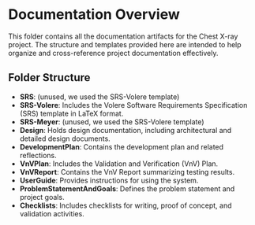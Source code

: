 # Documentation Overview

This folder contains all the documentation artifacts for the Chest X-ray project. The structure and templates provided here are intended to help organize and cross-reference project documentation effectively.

## Folder Structure

- **SRS**: (unused, we used the SRS-Volere template)
- **SRS-Volere**: Includes the Volere Software Requirements Specification (SRS) template in LaTeX format.
- **SRS-Meyer**: (unused, we used the SRS-Volere template)
- **Design**: Holds design documentation, including architectural and detailed design documents.
- **DevelopmentPlan**: Contains the development plan and related reflections.
- **VnVPlan**: Includes the Validation and Verification (VnV) Plan.
- **VnVReport**: Contains the VnV Report summarizing testing results.
- **UserGuide**: Provides instructions for using the system.
- **ProblemStatementAndGoals**: Defines the problem statement and project goals.
- **Checklists**: Includes checklists for writing, proof of concept, and validation activities.
